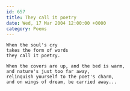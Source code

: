 ```yaml
---
id: 657
title: They call it poetry
date: Wed, 17 Mar 2004 12:00:00 +0000
category: Poems
---
```


    When the soul's cry  
    takes the form of words  
    they call it poetry.

    When the covers are up, and the bed is warm,  
    and nature's just too far away,  
    relinquish yourself to the poet's charm,  
    and on wings of dream, be carried away...


